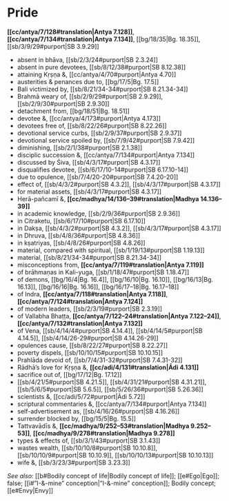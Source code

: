 # Pride

**[[cc/antya/7/128#translation|Antya 7.128]]**, **[[cc/antya/7/134#translation|Antya 7.134]]**, [[bg/18/35|Bg. 18.35]], [[sb/3/9/29#purport|SB 3.9.29]]

* absent in bhāva, [[sb/2/3/24#purport|SB 2.3.24]]
* absent in pure devotees, [[sb/8/12/38#purport|SB 8.12.38]]
* attaining Kṛṣṇa &, [[cc/antya/4/70#purport|Antya 4.70]]
* austerities & penances due to, [[bg/17/5|Bg. 17.5]]
* Bali victimized by, [[sb/8/21/34-34#purport|SB 8.21.34-34]]
* Brahmā weary of, [[sb/2/9/29#purport|SB 2.9.29]], [[sb/2/9/30#purport|SB 2.9.30]]
* detachment from, [[bg/18/51|Bg. 18.51]]
* devotee &, [[cc/antya/4/173#purport|Antya 4.173]]
* devotees free of, [[sb/8/22/26#purport|SB 8.22.26]]
* devotional service curbs, [[sb/2/9/37#purport|SB 2.9.37]]
* devotional service spoiled by, [[sb/7/9/42#purport|SB 7.9.42]]
* diminishing, [[sb/2/1/38#purport|SB 2.1.38]]
* disciplic succession &, [[cc/antya/7/134#purport|Antya 7.134]]
* discussed by Śiva, [[sb/4/3/17#purport|SB 4.3.17]]
* disqualifies devotee, [[sb/6/17/10-14#purport|SB 6.17.10-14]]
* due to opulence, [[sb/7/4/20-20#purport|SB 7.4.20-20]]
* effect of, [[sb/4/3/2#purport|SB 4.3.2]], [[sb/4/3/17#purport|SB 4.3.17]]
* for material assets, [[sb/4/3/17#purport|SB 4.3.17]]
* Herā-pañcamī &, **[[cc/madhya/14/136–39#translation|Madhya 14.136–39]]**
* in academic knowledge, [[sb/2/9/36#purport|SB 2.9.36]]
* in Citraketu, [[sb/6/17/10#purport|SB 6.17.10]]
* in Dakṣa, [[sb/4/3/2#purport|SB 4.3.2]], [[sb/4/3/17#purport|SB 4.3.17]]
* in Dhruva, [[sb/4/8/36#purport|SB 4.8.36]]
* in kṣatriyas, [[sb/4/8/26#purport|SB 4.8.26]]
* material, compared with spiritual, [[sb/1/19/13#purport|SB 1.19.13]]
* material, [[sb/8/21/34-34#purport|SB 8.21.34-34]]
* misconceptions from, **[[cc/antya/7/119#translation|Antya 7.119]]**
* of brāhmaṇas in Kali-yuga, [[sb/1/18/47#purport|SB 1.18.47]]
* of demons, [[bg/16/4|Bg. 16.4]], [[bg/16/10|Bg. 16.10]], [[bg/16/13|Bg. 16.13]], [[bg/16/16|Bg. 16.16]], [[bg/16/17–18|Bg. 16.17–18]]
* of Indra, **[[cc/antya/7/118#translation|Antya 7.118]]**, **[[cc/antya/7/124#translation|Antya 7.124]]**
* of modern leaders, [[sb/2/3/19#purport|SB 2.3.19]]
* of Vallabha Bhaṭṭa, **[[cc/antya/7/122–24#translation|Antya 7.122–24]]**, **[[cc/antya/7/132#translation|Antya 7.132]]**
* of Vena, [[sb/4/14/4#purport|SB 4.14.4]], [[sb/4/14/5#purport|SB 4.14.5]], [[sb/4/14/26-29#purport|SB 4.14.26-29]]
* opulences cause, [[sb/8/22/27#purport|SB 8.22.27]]
* poverty dispels, [[sb/10/10/15#purport|SB 10.10.15]]
* Prahlāda devoid of, [[sb/7/4/31-32#purport|SB 7.4.31-32]]
* Rādhā’s love for Kṛṣṇa &, **[[cc/adi/4/131#translation|Ādi 4.131]]**
* sacrifice out of, [[bg/17/12|Bg. 17.12]]
*  [[sb/4/21/5#purport|SB 4.21.5]], [[sb/4/31/21#purport|SB 4.31.21]], [[sb/5/6/5#purport|SB 5.6.5]], [[sb/5/26/36#purport|SB 5.26.36]]
* scientists &, [[cc/adi/5/72#purport|Ādi 5.72]]
* scriptural commentaries &, [[cc/antya/7/134#purport|Antya 7.134]]
* self-advertisement as, [[sb/4/16/26#purport|SB 4.16.26]]
* surrender blocked by, [[bg/15/5|Bg. 15.5]]
* Tattvavādīs &, **[[cc/madhya/9/252–53#translation|Madhya 9.252–53]]**, **[[cc/madhya/9/278#translation|Madhya 9.278]]**
* types & effects of, [[sb/3/1/43#purport|SB 3.1.43]]
* wastes wealth, [[sb/10/10/8#purport|SB 10.10.8]], [[sb/10/10/9#purport|SB 10.10.9]], [[sb/10/10/13#purport|SB 10.10.13]]
* wife &, [[sb/3/23/3#purport|SB 3.23.3]]

*See also:* [[b#Bodily concept of life|Bodily concept of life]]; [[e#Ego|Ego]]; false; [[i#”I-&-mine” conception|”I-&-mine” conception]]; Bodily concept; [[e#Envy|Envy]]
